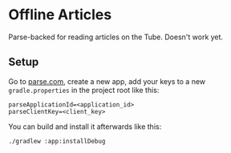 # Offline Articles

Parse-backed for reading articles on the Tube. Doesn't work yet.

## Setup

Go to [parse.com](https://parse.com/), create a new app, add your keys to a new
`gradle.properties` in the project root like this:

```
parseApplicationId=<application_id>
parseClientKey=<client_key>
```

You can build and install it afterwards like this:

```bash
./gradlew :app:installDebug
```
